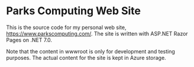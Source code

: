 # Parks Computing Web Site

This is the source code for my personal web site, https://www.parkscomputing.com/. The site is written with ASP.NET Razor Pages on .NET 7.0.

Note that the content in wwwroot is only for development and testing purposes. The actual content for the site is kept in Azure storage.